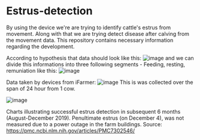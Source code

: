 # Estrus-detection

By using the device we're are trying to identify cattle's estrus from movement. Along with that we are trying detect disease after calving from the movement data. This repository contains necessary information regarding the development. 

According to hypothesis that data should look like this: 
![image](https://github.com/user-attachments/assets/efcfbe5c-7f07-45d4-86e1-e4ede8fe1a5e)
and we can divide this informations into three following segments - Feeding, resting, remuniation like this:
![image](https://github.com/user-attachments/assets/87fc2383-a363-4b29-a13b-998c1be771c9)

Data taken by devices from iFarmer:
![image](https://github.com/user-attachments/assets/ac4eea39-9dd3-4696-a2af-18fa30f61288)
This is was collected over the span of 24 hour from 1 cow. 

![image](https://github.com/user-attachments/assets/66da26b9-7c79-4b17-98b3-e9f3aedfd021)


Charts illustrating successful estrus detection in subsequent 6 months (August-December 2019). Penultimate estrus (on December 4), was not measured due to a power outage in the farm buildings. 
Source: https://pmc.ncbi.nlm.nih.gov/articles/PMC7302546/

